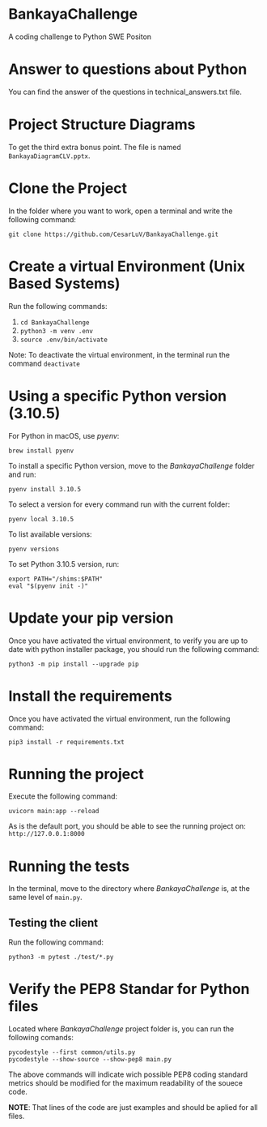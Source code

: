 # BankayaChallenge
A coding challenge to Python SWE Positon

# Answer to questions about Python
You can find the answer of the questions in technical_answers.txt file.

# Project Structure Diagrams
To get the third extra bonus point. The file is named `BankayaDiagramCLV.pptx`.

# Clone the Project

In the folder where you want to work, open a terminal and write the following command:
```
git clone https://github.com/CesarLuV/BankayaChallenge.git
```

# Create a virtual Environment (Unix Based Systems)

Run the following commands:

1. `cd BankayaChallenge`
2. `python3 -m venv .env`
3. `source .env/bin/activate`

Note: To deactivate the virtual environment, in the terminal run the command `deactivate`

# Using a specific Python version (3.10.5)
For Python in macOS, use *pyenv*:

```brew install pyenv```

To install a specific Python version, move to the *BankayaChallenge* folder and run:

```pyenv install 3.10.5```

To select a version for every command run with the current folder:

```pyenv local 3.10.5```

To list available versions:

```pyenv versions```

To set Python 3.10.5 version, run:

```
export PATH="/shims:$PATH"
eval "$(pyenv init -)"
```

# Update your pip version
Once you have activated the virtual environment, to verify you are up to date with python installer package, you should run the following command:
```
python3 -m pip install --upgrade pip
```

# Install the requirements
Once you have activated the virtual environment, run the following command:
```
pip3 install -r requirements.txt
```

# Running the project
Execute the following command:

```uvicorn main:app --reload```

As is the default port, you should be able to see the running project on: 
```http://127.0.0.1:8000```


# Running the tests
In the terminal, move to the directory where *BankayaChallenge* is, at the same level of `main.py`.

## Testing the client
Run the following command:
```
python3 -m pytest ./test/*.py
```

# Verify the PEP8 Standar for Python files
Located where *BankayaChallenge* project folder is, you can run the following comands:
```
pycodestyle --first common/utils.py
pycodestyle --show-source --show-pep8 main.py
```

The above commands will indicate wich possible PEP8 coding standard metrics should be modified for the maximum readability of the souece code.

**NOTE**: That lines of the code are just examples and should be aplied for all files.
